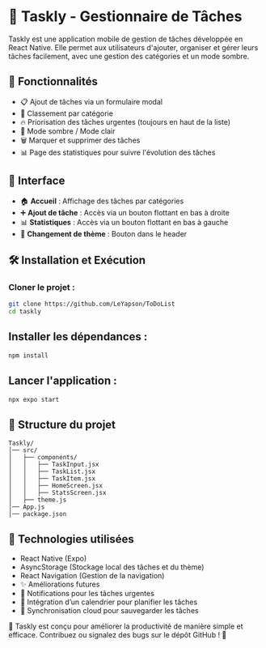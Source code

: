 # 📌 Taskly - Gestionnaire de Tâches

Taskly est une application mobile de gestion de tâches développée en React Native. Elle permet aux utilisateurs d'ajouter, organiser et gérer leurs tâches facilement, avec une gestion des catégories et un mode sombre.

## 🚀 Fonctionnalités

- 📋 Ajout de tâches via un formulaire modal
- 🎯 Classement par catégorie
- 🔥 Priorisation des tâches urgentes (toujours en haut de la liste)
- 🌙 Mode sombre / Mode clair
- 🗑 Marquer et supprimer des tâches
- 📊 Page des statistiques pour suivre l'évolution des tâches

## 📱 Interface

- 🏠 **Accueil** : Affichage des tâches par catégories
- ➕ **Ajout de tâche** : Accès via un bouton flottant en bas à droite
- 📊 **Statistiques** : Accès via un bouton flottant en bas à gauche
- 🌙 **Changement de thème** : Bouton dans le header

## 🛠️ Installation et Exécution

### Cloner le projet :

```bash
git clone https://github.com/LeYapson/ToDoList
cd taskly

```

## Installer les dépendances :

```bash
npm install
```

## Lancer l'application :

```bash
npx expo start
```

## 📂 Structure du projet

```
Taskly/
│── src/
│   ├── components/
│   │   ├── TaskInput.jsx
│   │   ├── TaskList.jsx
│   │   ├── TaskItem.jsx
│   │   ├── HomeScreen.jsx
│   │   ├── StatsScreen.jsx
│   ├── theme.js
│── App.js
│── package.json
```

## 📌 Technologies utilisées
- React Native (Expo)
- AsyncStorage (Stockage local des tâches et du thème)
- React Navigation (Gestion de la navigation)
- ✨ Améliorations futures
- 🔔 Notifications pour les tâches urgentes
- 📅 Intégration d’un calendrier pour planifier les tâches
- 🔄 Synchronisation cloud pour sauvegarder les tâches

🚀 Taskly est conçu pour améliorer la productivité de manière simple et efficace. Contribuez ou signalez des bugs sur le dépôt GitHub ! 🎉